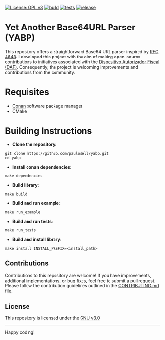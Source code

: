 [![License: GPL v3](https://img.shields.io/badge/license-GPLv3-blue.svg)](https://www.gnu.org/licenses/gpl-3.0)
[![build](https://github.com/paulosell/yabp/actions/workflows/build.yaml/badge.svg)](https://github.com/paulosell/yabp/actions/workflows/build.yaml)
[![tests](https://github.com/paulosell/yabp/actions/workflows/tests.yaml/badge.svg)](https://github.com/paulosell/yabp/actions/workflows/tests.yaml)
[![release](https://github.com/paulosell/yabp/actions/workflows/release.yaml/badge.svg)](https://github.com/paulosell/yabp/actions/workflows/release.yaml)

# Yet Another Base64URL Parser (YABP)

This repository offers a straightforward Base64 URL parser inspired by [RFC 4648](https://www.rfc-editor.org/rfc/rfc4648.html). I developed this project with the aim of making open-source contributions to initiatives associated with the [Dispositivo Autorizador Fiscal (DAF)](https://www.sef.sc.gov.br/servicos/servico/159). Consequently, the project is welcoming improvements and contributions from the community.

# Requisites

- [Conan](https://conan.io/) software package manager
- [CMake](https://cmake.org/)

# Building Instructions

- **Clone the repository**:
```shell
git clone https://github.com/paulosell/yabp.git
cd yabp
```

- **Install conan dependencies**:
```shell
make dependencies
```

- **Build library**:
```shell
make build
```

- **Build and run example**:
```shell
make run_example
```

- **Build and run tests**:
```shell
make run_tests
```

- **Build and install library**:
```shell
make install INSTALL_PREFIX=<install_path>
```

## Contributions
Contributions to this repository are welcome! If you have improvements, additional implementations, or bug fixes, feel free to submit a pull request. Please follow the contribution guidelines outlined in the [CONTRIBUTING.md](CONTRIBUTING.md) file.

## License
This repository is licensed under the [GNU v3.0](LICENSE)

----
Happy  coding!



